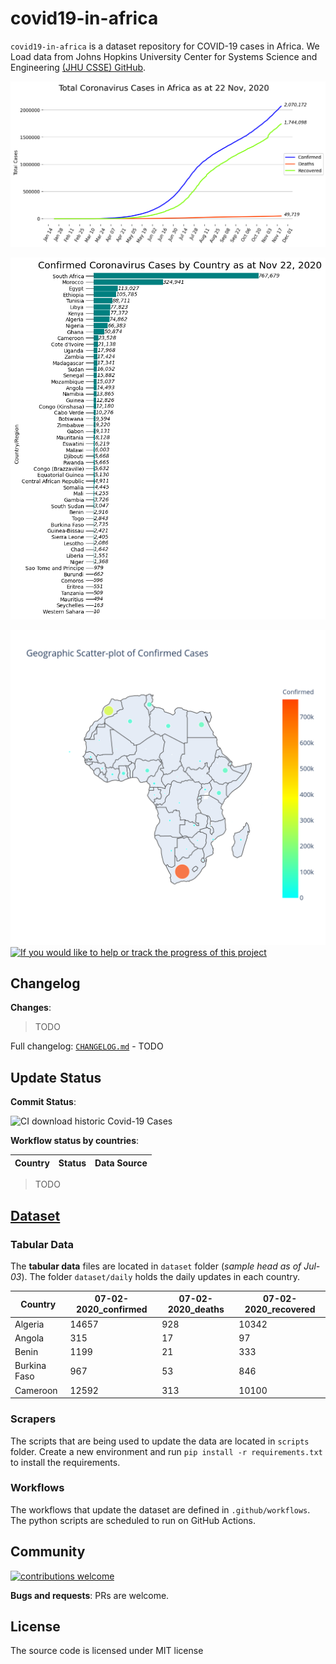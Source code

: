 # covid19-in-africa

`covid19-in-africa` is a dataset repository for COVID-19 cases in Africa. We Load data from Johns Hopkins University Center for Systems Science and Engineering [(JHU CSSE) GitHub](https://github.com/CSSEGISandData/COVID-19/tree/master/csse_covid_19_data).

![africa totals](images/africa_totals.png)

![africa totals](images/africa_daily.png)

![africa totals](images/geo_scatter.png)
[![If you would like to help or track the progress of this project](https://img.shields.io/badge/Roadmap-data--pipeline-informational)](https://github.com/4bic/covid19-in-africa/projects/1)

## Changelog

**Changes**:
> TODO

Full changelog: [`CHANGELOG.md`](CHANGELOG.md) - TODO

## Update Status

**Commit Status**:

![CI download historic Covid-19 Cases](https://github.com/CodeForAfrica/covid19-in-africa/workflows/CI%20download%20historic%20Covid-19%20Cases/badge.svg)

**Workflow status by countries**:

| Country | Status | Data Source |
| ------------- | ------------- | --- |

> TODO

## [Dataset](https://github.com/4bic/covid19-in-africa/tree/master/datasets)

### Tabular Data

The **tabular data** files are located in `dataset` folder (_sample head as of Jul-03_). The folder `dataset/daily` holds the daily updates in each country.

<!-- > The metadata for the tabular data is found in `.dataherb/metadata.yml`. -->
| Country | 07-02-2020_confirmed | 07-02-2020_deaths | 07-02-2020_recovered
| ------------- | ------------- | --- | ------------- |
| Algeria | 14657 | 928 | 10342
| Angola | 315 | 17 | 97
| Benin | 1199 | 21 | 333
| Burkina Faso | 967 | 53 | 846
| Cameroon | 12592 | 313 | 10100

<!-- ### Other Data

Some of the countries publish more than simple tabular data. We cache the files in `documents` folder. -->

### Scrapers

The scripts that are being used to update the data are located in `scripts` folder. Create a new environment and run `pip install -r requirements.txt` to install the requirements.

### Workflows

The workflows that update the dataset are defined in `.github/workflows`. The python scripts are scheduled to run on GitHub Actions.

## Community

[![contributions welcome](https://img.shields.io/badge/contributions-welcome-brightgreen.svg?style=flat)](https://github.com/CodeForAfrica/covid19-in-africa/issues)

**Bugs and requests**: PRs are welcome.

## License

The source code is licensed under MIT license
